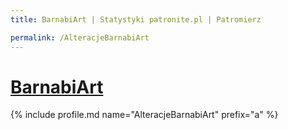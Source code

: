 ```yaml
---
title: BarnabiArt | Statystyki patronite.pl | Patromierz

permalink: /AlteracjeBarnabiArt
---
```


# [BarnabiArt](https://patronite.pl/AlteracjeBarnabiArt)

{% include profile.md name="AlteracjeBarnabiArt" prefix="a" %}
